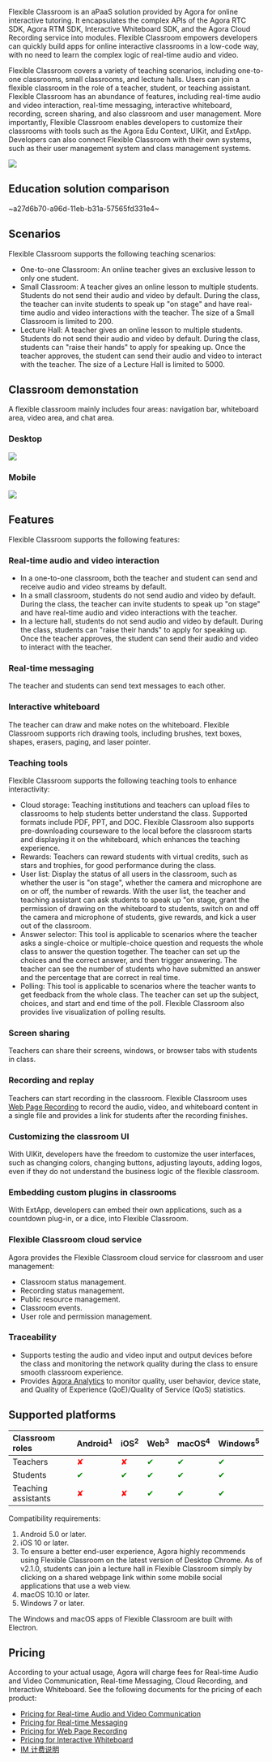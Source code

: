 Flexible Classroom is an aPaaS solution provided by Agora for online interactive tutoring. It encapsulates the complex APIs of the Agora RTC SDK, Agora RTM SDK, Interactive Whiteboard SDK, and the Agora Cloud Recording service into modules. Flexible Classroom empowers developers can quickly build apps for online interactive classrooms in a low-code way, with no need to learn the complex logic of real-time audio and video.

Flexible Classroom covers a variety of teaching scenarios, including one-to-one classrooms, small classrooms, and lecture halls. Users can join a flexible classroom in the role of a teacher, student, or teaching assistant. Flexible Classroom has an abundance of features, including real-time audio and video interaction, real-time messaging, interactive whiteboard, recording, screen sharing, and also classroom and user management. More importantly, Flexible Classroom enables developers to customize their classrooms with tools such as the Agora Edu Context, UIKit, and ExtApp. Developers can also connect Flexible Classroom with their own systems, such as their user management system and class management systems.

![](https://web-cdn.agora.io/docs-files/1620992401221)

## Education solution comparison

~a27d6b70-a96d-11eb-b31a-57565fd331e4~

## Scenarios

Flexible Classroom supports the following teaching scenarios:

- One-to-one Classroom: An online teacher gives an exclusive lesson to only one student.
- Small Classroom: A teacher gives an online lesson to multiple students. Students do not send their audio and video by default. During the class, the teacher can invite students to speak up "on stage" and have real-time audio and video interactions with the teacher. The size of a Small Classroom is limited to 200.
- Lecture Hall: A teacher gives an online lesson to multiple students. Students do not send their audio and video by default. During the class, students can "raise their hands" to apply for speaking up. Once the teacher approves, the student can send their audio and video to interact with the teacher. The size of a Lecture Hall is limited to 5000.

## Classroom demonstation

A flexible classroom mainly includes four areas: navigation bar, whiteboard area, video area, and chat area.

### Desktop

![](https://web-cdn.agora.io/docs-files/1622430316012)

### Mobile

![](https://web-cdn.agora.io/docs-files/1622431132516)

## Features

Flexible Classroom supports the following features:

### Real-time audio and video interaction

- In a one-to-one classroom, both the teacher and student can send and receive audio and video streams by default.
- In a small classroom, students do not send audio and video by default. During the class, the teacher can invite students to speak up "on stage" and have real-time audio and video interactions with the teacher.
- In a lecture hall, students do not send audio and video by default. During the class, students can "raise their hands" to apply for speaking up. Once the teacher approves, the student can send their audio and video to interact with the teacher.

### Real-time messaging

The teacher and students can send text messages to each other.

### Interactive whiteboard

The teacher can draw and make notes on the whiteboard. Flexible Classroom supports rich drawing tools, including brushes, text boxes, shapes, erasers, paging, and laser pointer.

### Teaching tools

Flexible Classroom supports the following teaching tools to enhance interactivity:

- Cloud storage: Teaching institutions and teachers can upload files to classrooms to help students better understand the class. Supported formats include PDF, PPT, and DOC. Flexible Classroom also supports pre-downloading courseware to the local before the classroom starts and displaying it on the whiteboard, which enhances the teaching experience.
- Rewards: Teachers can reward students with virtual credits, such as stars and trophies, for good performance during the class.
- User list: Display the status of all users in the classroom, such as whether the user is "on stage", whether the camera and microphone are on or off, the number of rewards. With the user list, the teacher and teaching assistant can ask students to speak up "on stage, grant the permission of drawing on the whiteboard to students, switch on and off the camera and microphone of students, give rewards, and kick a user out of the classroom.
- Answer selector: This tool is applicable to scenarios where the teacher asks a single-choice or multiple-choice question and requests the whole class to answer the question together. The teacher can set up the choices and the correct answer, and then trigger answering. The teacher can see the number of students who have submitted an answer and the percentage that are correct in real time.
- Polling: This tool is applicable to scenarios where the teacher wants to get feedback from the whole class. The teacher can set up the subject, choices, and start and end time of the poll. Flexible Classroom also provides live visualization of polling results.

### Screen sharing

Teachers can share their screens, windows, or browser tabs with students in class.

### Recording and replay

Teachers can start recording in the classroom. Flexible Classroom uses [Web Page Recording](/en/cloud-recording/cloud_recording_webpage_mode?platform=RESTful) to record the audio, video, and whiteboard content in a single file and provides a link for students after the recording finishes.

### Customizing the classroom UI

With UIKit, developers have the freedom to customize the user interfaces, such as changing colors, changing buttons, adjusting layouts, adding logos, even if they do not understand the business logic of the flexible classroom.

### Embedding custom plugins in classrooms

With ExtApp, developers can embed their own applications, such as a countdown plug-in, or a dice, into Flexible Classroom.

### Flexible Classroom cloud service

Agora provides the Flexible Classroom cloud service for classroom and user management:

- Classroom status management.
- Recording status management.
- Public resource management.
- Classroom events.
- User role and permission management.

### Traceability

- Supports testing the audio and video input and output devices before the class and monitoring the network quality during the class to ensure smooth classroom experience.
- Provides [Agora Analytics](https://docs.agora.io/en/Agora%20Analytics/aa_guide?platform=All%20Platforms) to monitor quality, user behavior, device state, and Quality of Experience (QoE)/Quality of Service (QoS) statistics.

## Supported platforms

| Classroom roles | Android<sup>1</sup> | iOS<sup>2</sup> | Web<sup>3</sup> | macOS<sup>4</sup> | Windows<sup>5</sup> |
| :------- | :------- | :--- | :--- | :----- | :------- |
| Teachers | <font color="red">✘</font> | <font color="red">✘</font> | <font color="green">✔</font> | <font color="green">✔</font> | <font color="green">✔</font> |
| Students | <font color="green">✔</font> | <font color="green">✔</font> | <font color="green">✔</font> | <font color="green">✔</font> | <font color="green">✔</font> |
| Teaching assistants | <font color="red">✘</font> | <font color="red">✘</font> | <font color="green">✔</font> | <font color="green">✔</font> | <font color="green">✔</font> |

<div class="alert info">Compatibility requirements:<ol><li>Android 5.0 or later.</li><li>iOS 10 or later.</li><li>To ensure a better end-user experience, Agora highly recommends using Flexible Classroom on the latest version of Desktop Chrome. As of v2.1.0, students can join a lecture hall in Flexible Classroom simply by clicking on a shared webpage link within some mobile social applications that use a web view.</li><li>macOS 10.10 or later.</li><li>Windows 7 or later.</li></ol></div>

<div class="alert info">The Windows and macOS apps of Flexible Classroom are built with Electron.</div>

## Pricing

According to your actual usage, Agora will charge fees for Real-time Audio and Video Communication, Real-time Messaging, Cloud Recording, and Interactive Whiteboard. See the following documents for the pricing of each product:

- [Pricing for Real-time Audio and Video Communication](/en/Interactive%20Broadcast/billing_rtc?platform=Android)
- [Pricing for Real-time Messaging](/en/Real-time-Messaging/billing_rtm?platform=All%20Platforms)
- [Pricing for Web Page Recording](/en/cloud-recording/billing_cloud_recording_web?platform=RESTful)
- [Pricing for Interactive Whiteboard](/en/whiteboard/billing_whiteboard?platform=Web)
- [IM 计费说明](https://www.easemob.com/pricing/im)